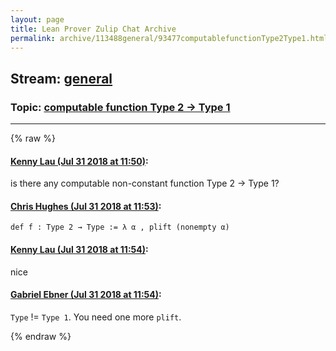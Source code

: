 ```yaml
---
layout: page
title: Lean Prover Zulip Chat Archive 
permalink: archive/113488general/93477computablefunctionType2Type1.html
---
```


## Stream: [general](index.html)
### Topic: [computable function Type 2 -> Type 1](93477computablefunctionType2Type1.html)

---


{% raw %}
#### [ Kenny Lau (Jul 31 2018 at 11:50)](https://leanprover.zulipchat.com/#narrow/stream/113488-general/topic/computable%20function%20Type%202%20-%3E%20Type%201/near/130632607):
<p>is there any computable non-constant function Type 2 -&gt; Type 1?</p>

#### [ Chris Hughes (Jul 31 2018 at 11:53)](https://leanprover.zulipchat.com/#narrow/stream/113488-general/topic/computable%20function%20Type%202%20-%3E%20Type%201/near/130632741):
<p><code>def f : Type 2 → Type := λ α , plift (nonempty α)</code></p>

#### [ Kenny Lau (Jul 31 2018 at 11:54)](https://leanprover.zulipchat.com/#narrow/stream/113488-general/topic/computable%20function%20Type%202%20-%3E%20Type%201/near/130632762):
<p>nice</p>

#### [ Gabriel Ebner (Jul 31 2018 at 11:54)](https://leanprover.zulipchat.com/#narrow/stream/113488-general/topic/computable%20function%20Type%202%20-%3E%20Type%201/near/130632821):
<p><code>Type</code> != <code>Type 1</code>.  You need one more <code>plift</code>.</p>


{% endraw %}
